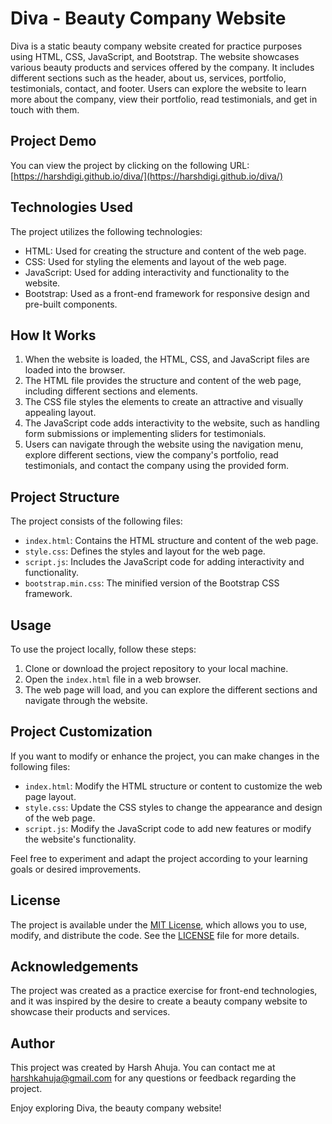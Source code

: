 
# Diva - Beauty Company Website

Diva is a static beauty company website created for practice purposes using HTML, CSS, JavaScript, and Bootstrap. The website showcases various beauty products and services offered by the company. It includes different sections such as the header, about us, services, portfolio, testimonials, contact, and footer. Users can explore the website to learn more about the company, view their portfolio, read testimonials, and get in touch with them.

## Project Demo

You can view the project by clicking on the following URL: [https://harshdigi.github.io/diva/](https://harshdigi.github.io/diva/)

## Technologies Used

The project utilizes the following technologies:

- HTML: Used for creating the structure and content of the web page.
- CSS: Used for styling the elements and layout of the web page.
- JavaScript: Used for adding interactivity and functionality to the website.
- Bootstrap: Used as a front-end framework for responsive design and pre-built components.

## How It Works

1. When the website is loaded, the HTML, CSS, and JavaScript files are loaded into the browser.
2. The HTML file provides the structure and content of the web page, including different sections and elements.
3. The CSS file styles the elements to create an attractive and visually appealing layout.
4. The JavaScript code adds interactivity to the website, such as handling form submissions or implementing sliders for testimonials.
5. Users can navigate through the website using the navigation menu, explore different sections, view the company's portfolio, read testimonials, and contact the company using the provided form.

## Project Structure

The project consists of the following files:

- `index.html`: Contains the HTML structure and content of the web page.
- `style.css`: Defines the styles and layout for the web page.
- `script.js`: Includes the JavaScript code for adding interactivity and functionality.
- `bootstrap.min.css`: The minified version of the Bootstrap CSS framework.

## Usage

To use the project locally, follow these steps:

1. Clone or download the project repository to your local machine.
2. Open the `index.html` file in a web browser.
3. The web page will load, and you can explore the different sections and navigate through the website.

## Project Customization

If you want to modify or enhance the project, you can make changes in the following files:

- `index.html`: Modify the HTML structure or content to customize the web page layout.
- `style.css`: Update the CSS styles to change the appearance and design of the web page.
- `script.js`: Modify the JavaScript code to add new features or modify the website's functionality.

Feel free to experiment and adapt the project according to your learning goals or desired improvements.

## License

The project is available under the [MIT License](LICENSE.md), which allows you to use, modify, and distribute the code. See the [LICENSE](LICENSE.md) file for more details.

## Acknowledgements

The project was created as a practice exercise for front-end technologies, and it was inspired by the desire to create a beauty company website to showcase their products and services.

## Author

This project was created by Harsh Ahuja. You can contact me at harshkahuja@gmail.com for any questions or feedback regarding the project.

Enjoy exploring Diva, the beauty company website!
